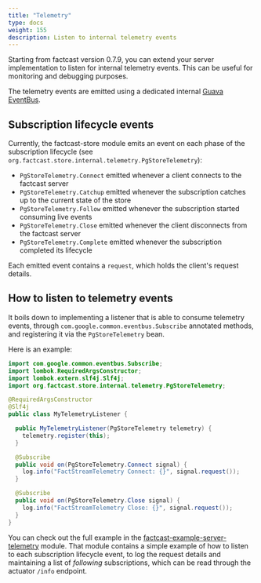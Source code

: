```yaml
---
title: "Telemetry"
type: docs
weight: 155
description: Listen to internal telemetry events
---
```


Starting from factcast version 0.7.9, you can extend your server implementation to listen for internal telemetry events.
This can be useful for monitoring and debugging purposes.

The telemetry events are emitted using a dedicated internal [Guava EventBus](https://github.com/google/guava/wiki/EventBusExplained).

## Subscription lifecycle events

Currently, the factcast-store module emits an event on each phase of the subscription lifecycle (see
`org.factcast.store.internal.telemetry.PgStoreTelemetry`):

- `PgStoreTelemetry.Connect` emitted whenever a client connects to the factcast server
- `PgStoreTelemetry.Catchup` emitted whenever the subscription catches up to the current state of the store
- `PgStoreTelemetry.Follow` emitted whenever the subscription started consuming live events
- `PgStoreTelemetry.Close` emitted whenever the client disconnects from the factcast server
- `PgStoreTelemetry.Complete` emitted whenever the subscription completed its lifecycle

Each emitted event contains a `request`, which holds the client's request details.

## How to listen to telemetry events

It boils down to implementing a listener that is able to consume telemetry events, through
`com.google.common.eventbus.Subscribe` annotated methods, and registering it via the `PgStoreTelemetry` bean.

Here is an example:

```java
import com.google.common.eventbus.Subscribe;
import lombok.RequiredArgsConstructor;
import lombok.extern.slf4j.Slf4j;
import org.factcast.store.internal.telemetry.PgStoreTelemetry;

@RequiredArgsConstructor
@Slf4j
public class MyTelemetryListener {

  public MyTelemetryListener(PgStoreTelemetry telemetry) {
    telemetry.register(this);
  }

  @Subscribe
  public void on(PgStoreTelemetry.Connect signal) {
    log.info("FactStreamTelemetry Connect: {}", signal.request());
  }

  @Subscribe
  public void on(PgStoreTelemetry.Close signal) {
    log.info("FactStreamTelemetry Close: {}", signal.request());
  }
}
```

You can check out the full example in the [factcast-example-server-telemetry](https://github.com/factcast/factcast/blob/master/factcast-examples/factcast-example-server-telemetry)
module. That module contains a simple example of how to listen to each subscription lifecycle event, to log the request
details and maintaining a list of _following_ subscriptions, which can be read through the actuator `/info` endpoint.
